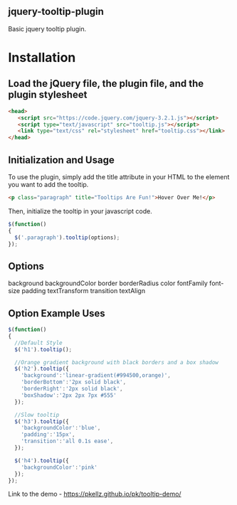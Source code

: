 ## jquery-tooltip-plugin

Basic jquery tooltip plugin.

# Installation
## Load the jQuery file, the plugin file, and the plugin stylesheet

```html
<head>
   <script src="https://code.jquery.com/jquery-3.2.1.js"></script>
   <script type="text/javascript" src="tooltip.js"></script>
   <link type="text/css" rel="stylesheet" href="tooltip.css"></link>
</head>
```


## Initialization and Usage
To use the plugin, simply add the title attribute in your HTML to the element you want to add the tooltip.
```html
<p class="paragraph" title="Tooltips Are Fun!">Hover Over Me!</p>
```
Then, initialize the tooltip in your javascript code.

```javascript
$(function()
{
  $('.paragraph').tooltip(options);
});

```

## Options
background
backgroundColor
border
borderRadius
color
fontFamily
font-size
padding
textTransform
transition
textAlign

## Option Example Uses
```javascript
$(function()
{
  //Default Style
  $('h1').tooltip();

  //Orange gradient background with black borders and a box shadow
  $('h2').tooltip({
    'background':'linear-gradient(#994500,orange)',
    'borderBottom':'2px solid black',
    'borderRight':'2px solid black',
    'boxShadow':'2px 2px 7px #555'
  });

  //Slow tooltip
  $('h3').tooltip({
    'backgroundColor':'blue',
    'padding':'15px',
    'transition':'all 0.1s ease',
  });

  $('h4').tooltip({
    'backgroundColor':'pink'
  });
});

```

Link to the demo - https://pkellz.github.io/pk/tooltip-demo/
